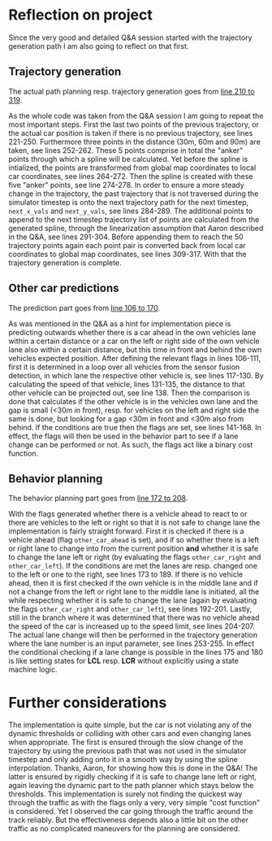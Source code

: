 # Reflection on project

Since the very good and detailed Q&A session started with the trajectory generation path I am also going to reflect on that first.

## Trajectory generation

The actual path planning resp. trajectory generation goes from [line 210 to 319](./src/main.cpp#L219).

As the whole code was taken from the Q&A session I am going to repeat the most important steps.
First the last two points of the previous trajectory, or the actual car position is taken if there is no previous trajectory, see lines 221-250. Furthermore three points in the distance (30m, 60m and 90m) are taken, see lines 252-262. These 5 points comprise in total the "anker" points through which a spline will be calculated. Yet before the spline is intialized, the points are transformed from global map coordinates to local car coordinates, see lines 264-272. Then the spline is created with these five "anker" points, see line 274-278.
In order to ensure a more steady change in the trajectory, the past trajectory that is not traversed during the simulator timestep is onto the next trajectory path for the next timestep, `next_x_vals` and `next_y_vals`, see lines 284-289. The additional points to append to the next timestep trajectory list of points are calculated from the generated spline, through the linearization assumption that Aaron described in the Q&A, see lines 291-304. Before appending them to reach the 50 trajectory points again each point pair is converted back from local car coordinates to global map coordinates, see lines 309-317. With that the trajectory generation is complete.

## Other car predictions

The prediction part goes from [line 106 to 170](./src/main.cpp#L106).

As was mentioned in the Q&A as a hint for implementation piece is predicting outwards whether there is a car ahead in the own vehicles lane within a certain distance or a car on the left or right side of the own vehicle lane also within a certain distance, but this time in front and behind the own vehicles expected position.
After defining the relevant flags in lines 106-111, first it is determined in a loop over all vehicles from the sensor fusion detection, in which lane the respective other vehicle is, see lines 117-130. By calculating the speed of that vehicle, lines 131-135, the distance to that other vehicle can be projected out, see line 138. Then the comparison is done that calculates if the other vehicle is in the vehicles own lane and the gap is small (<30m in front), resp. for vehicles on the left and right side the same is done, but looking for a gap <30m in front and <30m also from behind. If the conditions are true then the flags are set, see lines 141-168.
In effect, the flags will then be used in the behavior part to see if a lane change can be performed or not. As such, the flags act like a binary cost function.

## Behavior planning

The behavior planning part goes from [line 172 to 208](./src/main.cpp#L172).

With the flags generated whether there is a vehicle ahead to react to or there are vehicles to the left or right so that it is not safe to change lane the implementation is fairly straight forward.
First it is checked if there is a vehicle ahead (flag `other_car_ahead` is set), and if so whether there is a left or right lane to change into from the current position **and** whether it is safe to change the lane left or right (by evaluating the flags `other_car_right` and `other_car_left`). If the conditions are met the lanes are resp. changed one to the left or one to the right, see lines 173 to 189.
If there is no vehicle ahead, then it is first checked if the own vehicle is in the middle lane and if not a change from the left or right lane to the middle lane is initiated, all the while respecting whether it is safe to change the lane (again by evaluating the flags `other_car_right` and `other_car_left`), see lines 192-201. Lastly, still in the branch where it was determined that there was no vehicle ahead the speed of the car is increased up to the speed limit, see lines 204-207.
The actual lane change will then be performed in the trajectory generation where the lane number is an input parameter, see lines 253-255.
In effect the conditional checking if a lane change is possible in the lines 175 and 180 is like setting states for **LCL** resp. **LCR** without explicitly using a state machine logic.

# Further considerations

The implementation is quite simple, but the car is not violating any of the dynamic thresholds or colliding with other cars and even changing lanes when appropriate. The first is ensured through the slow change of the trajectory by using the previous path that was not used in the simulator timestep and only adding onto it in a smooth way by using the spline interpolation. Thanks, Aaron, for showing how this is done in the Q&A! The latter is ensured by rigidly checking if it is safe to change lane left or right, again leaving the dynamic part to the path planner which stays below the thresholds.
This implementation is surely not finding the quickest way through the traffic as with the flags only a very, very simple "cost function" is considered. Yet I observed the car going through the traffic around the track reliably. But the effectiveness depends also a little bit on the other traffic as no complicated maneuvers for the planning are considered.
